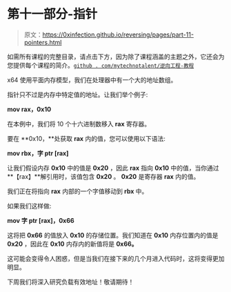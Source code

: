 # 第十一部分-指针

> 原文：<https://0xinfection.github.io/reversing/pages/part-11-pointers.html>

如需所有课程的完整目录，请点击下方，因为除了课程涵盖的主题之外，它还会为您提供每个课程的简介。[`github . com/mytechnotalent/逆向工程-教程`](https://github.com/mytechnotalent/Reverse-Engineering-Tutorial)

x64 使用平面内存模型，我们在处理器中有一个大的地址数组。

指针只不过是内存中特定值的地址。让我们举个例子:

**mov rax，0x10**

在本例中，我们将 10 个十六进制数移入 **rax** 寄存器。

要在 **0x10，**处获取 **rax** 内的值，您可以使用以下语法:

**mov rbx，字 ptr [rax]**

让我们假设内存 **0x10** 中的值是 **0x20** ，因此 **rax** 指向 **0x10** 中的值，当你通过**【rax】**解引用时，该值包含 **0x20** 。 **0x20** 是寄存器 **rax** 内的值。

我们正在将指向 **rax** 内部的一个字值移动到 **rbx** 中。

如果我们这样做:

**mov 字 ptr [rax]，0x66**

这将把 **0x66** 的值放入 **0x10** 的存储位置。我们知道在 **0x10** 内存位置内的值是 **0x20** ，因此在 **0x10** 内存内的新值将是 **0x66。**

这可能会变得令人困惑，但是当我们在接下来的几个月进入代码时，这将变得更加明显。

下周我们将深入研究负载有效地址！敬请期待！